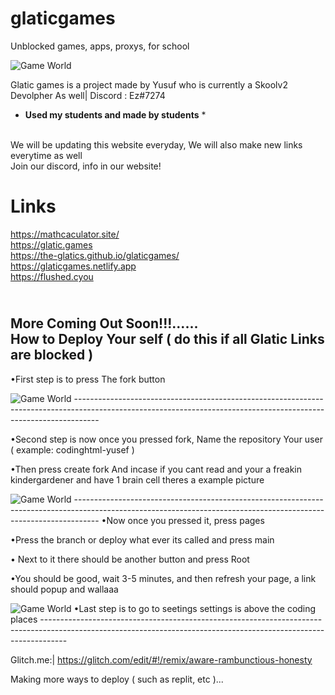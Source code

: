 # glaticgames
Unblocked games, apps, proxys, for school

<img class="w-96" src="https://cdn.glitch.global/e15741ca-f3f8-4263-af96-21cfc1426961/Screenshot_2023-03-24_12.19.50_PM-removebg-preview.png?v=1679756558541" alt="Game World"/>

Glatic games is a project made by Yusuf who is currently a Skoolv2 Devolpher As well| Discord : Ez#7274
<br>
* **Used my students and made by students** *
<br>
We will be updating this website everyday, We will also make new links everytime as well <br>
Join our discord, info in our website!

# Links
https://mathcaculator.site/ <br>
https://glatic.games <br>
https://the-glatics.github.io/glaticgames/ <br>
https://glaticgames.netlify.app<br>
https://flushed.cyou

<br>More Coming Out Soon!!!......
<br/> 
How to Deploy Your self ( do this if all Glatic Links are blocked )
------------------------------------------------------------------------------------------------------------------------------------------------------------------
•First step is to press The fork button

<img class="w-96" src="https://cdn.glitch.global/be163090-7063-4bdf-a18a-51662dd5380d/Screenshot%202023-04-04%20195554.png?v=1680652793165" alt="Game World"/>
------------------------------------------------------------------------------------------------------------------------------------------------------------------

•Second step is now once you pressed fork, Name the repository Your user ( example: codinghtml-yusef )

•Then press create fork
And incase if you cant read and your a freakin kindergardener and have 1 brain cell theres a example picture 

<img class="w-96" src="https://cdn.glitch.global/be163090-7063-4bdf-a18a-51662dd5380d/Screenshot%202023-04-04%20195706.png?v=1680652871270" alt="Game World"/>
------------------------------------------------------------------------------------------------------------------------------------------------------------------
•Now once you pressed it, press pages

•Press the branch or deploy what ever its called and press main

• Next to it there should be another button and press Root

•You should be good, wait 3-5 minutes, and then refresh your page, a link should popup and wallaaa

<img class="w-96" src="https://cdn.glitch.global/be163090-7063-4bdf-a18a-51662dd5380d/Screenshot%202023-04-04%20195835.png?v=1680652812384" alt="Game World"/>
•Last step is to go to seetings
settings is above the coding places
------------------------------------------------------------------------------------------------------------------------------------------------------------------

Glitch.me:| https://glitch.com/edit/#!/remix/aware-rambunctious-honesty

Making more ways to deploy ( such as replit,  etc )...
